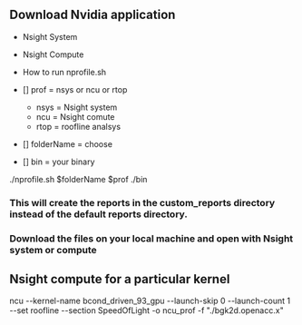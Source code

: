 ## Download Nvidia application
 - Nsight System
 - Nsight Compute

- How to run nprofile.sh

- [] prof   = nsys or ncu or rtop 
     - nsys = Nsight system
     - ncu  = Nsight comute 
     - rtop = roofline analsys
- [] folderName = choose 
- [] bin = your binary 

./nprofile.sh $folderName $prof ./bin

### This will create the reports in the custom_reports directory instead of the default reports directory. 

### Download the files on your local machine and open with Nsight system or compute 

## Nsight compute for a particular kernel

 ncu --kernel-name bcond_driven_93_gpu --launch-skip 0 --launch-count 1  --set roofline --section SpeedOfLight -o ncu_prof -f "./bgk2d.openacc.x"



